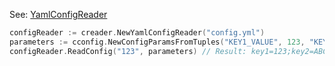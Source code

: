 
See: [YamlConfigReader](../../../toolkit_api/golang/components/config/yaml_config_reader/)


```go
configReader := creader.NewYamlConfigReader("config.yml")
parameters := cconfig.NewConfigParamsFromTuples("KEY1_VALUE", 123, "KEY2_VALUE", "ABC")
configReader.ReadConfig("123", parameters) // Result: key1=123;key2=ABC

```
